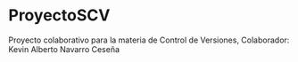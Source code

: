 # ProyectoSCV
Proyecto colaborativo para la materia de Control de Versiones, Colaborador: Kevin Alberto Navarro Ceseña
